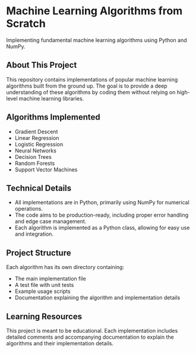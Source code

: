 # Machine Learning Algorithms from Scratch

Implementing fundamental machine learning algorithms using Python and NumPy.

## About This Project

This repository contains implementations of popular machine learning algorithms built from the ground up. The goal is to provide a deep understanding of these algorithms by coding them without relying on high-level machine learning libraries.

## Algorithms Implemented

- Gradient Descent
- Linear Regression
- Logistic Regression
- Neural Networks
- Decision Trees
- Random Forests
- Support Vector Machines

## Technical Details

- All implementations are in Python, primarily using NumPy for numerical operations.
- The code aims to be production-ready, including proper error handling and edge case management.
- Each algorithm is implemented as a Python class, allowing for easy use and integration.

## Project Structure

Each algorithm has its own directory containing:
- The main implementation file
- A test file with unit tests
- Example usage scripts
- Documentation explaining the algorithm and implementation details

## Learning Resources

This project is meant to be educational. Each implementation includes detailed comments and accompanying documentation to explain the algorithms and their implementation details.